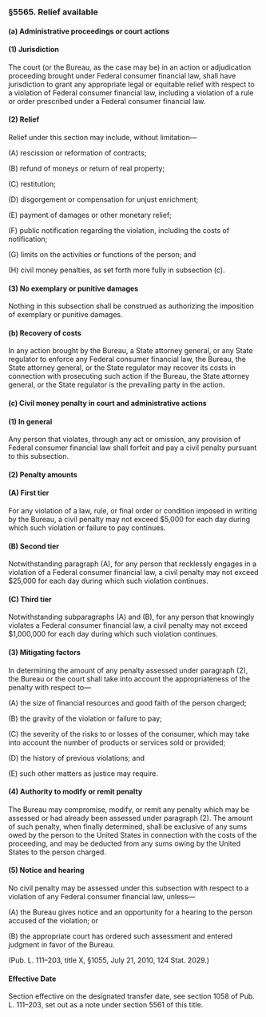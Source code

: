 ### §5565. Relief available ###

#### (a) Administrative proceedings or court actions ####

#### (1) Jurisdiction ####

The court (or the Bureau, as the case may be) in an action or adjudication proceeding brought under Federal consumer financial law, shall have jurisdiction to grant any appropriate legal or equitable relief with respect to a violation of Federal consumer financial law, including a violation of a rule or order prescribed under a Federal consumer financial law.

#### (2) Relief ####

Relief under this section may include, without limitation—

(A) rescission or reformation of contracts;

(B) refund of moneys or return of real property;

(C) restitution;

(D) disgorgement or compensation for unjust enrichment;

(E) payment of damages or other monetary relief;

(F) public notification regarding the violation, including the costs of notification;

(G) limits on the activities or functions of the person; and

(H) civil money penalties, as set forth more fully in subsection (c).

#### (3) No exemplary or punitive damages ####

Nothing in this subsection shall be construed as authorizing the imposition of exemplary or punitive damages.

#### (b) Recovery of costs ####

In any action brought by the Bureau, a State attorney general, or any State regulator to enforce any Federal consumer financial law, the Bureau, the State attorney general, or the State regulator may recover its costs in connection with prosecuting such action if the Bureau, the State attorney general, or the State regulator is the prevailing party in the action.

#### (c) Civil money penalty in court and administrative actions ####

#### (1) In general ####

Any person that violates, through any act or omission, any provision of Federal consumer financial law shall forfeit and pay a civil penalty pursuant to this subsection.

#### (2) Penalty amounts ####

#### (A) First tier ####

For any violation of a law, rule, or final order or condition imposed in writing by the Bureau, a civil penalty may not exceed $5,000 for each day during which such violation or failure to pay continues.

#### (B) Second tier ####

Notwithstanding paragraph (A), for any person that recklessly engages in a violation of a Federal consumer financial law, a civil penalty may not exceed $25,000 for each day during which such violation continues.

#### (C) Third tier ####

Notwithstanding subparagraphs (A) and (B), for any person that knowingly violates a Federal consumer financial law, a civil penalty may not exceed $1,000,000 for each day during which such violation continues.

#### (3) Mitigating factors ####

In determining the amount of any penalty assessed under paragraph (2), the Bureau or the court shall take into account the appropriateness of the penalty with respect to—

(A) the size of financial resources and good faith of the person charged;

(B) the gravity of the violation or failure to pay;

(C) the severity of the risks to or losses of the consumer, which may take into account the number of products or services sold or provided;

(D) the history of previous violations; and

(E) such other matters as justice may require.

#### (4) Authority to modify or remit penalty ####

The Bureau may compromise, modify, or remit any penalty which may be assessed or had already been assessed under paragraph (2). The amount of such penalty, when finally determined, shall be exclusive of any sums owed by the person to the United States in connection with the costs of the proceeding, and may be deducted from any sums owing by the United States to the person charged.

#### (5) Notice and hearing ####

No civil penalty may be assessed under this subsection with respect to a violation of any Federal consumer financial law, unless—

(A) the Bureau gives notice and an opportunity for a hearing to the person accused of the violation; or

(B) the appropriate court has ordered such assessment and entered judgment in favor of the Bureau.

(Pub. L. 111–203, title X, §1055, July 21, 2010, 124 Stat. 2029.)

#### Effective Date ####

Section effective on the designated transfer date, see section 1058 of Pub. L. 111–203, set out as a note under section 5561 of this title.
